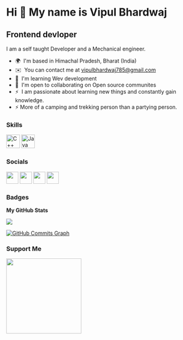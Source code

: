Hi 👋 My name is Vipul Bhardwaj
===============================

Frontend devloper
----------------------------

I am a self taught Developer and a Mechanical engineer.

* 🌍  I'm based in Himachal Pradesh, Bharat (India)
* ✉️  You can contact me at [vipulbhardwaj785@gmail.com](mailto:vipulbhardwaj785@gmail.com)
* 🧠  I'm learning Wev development
* 🤝  I'm open to collaborating on Open source communites
* ⚡  I am passionate about learning new things and constantly gain knowledge.
* ⚡  More of a camping and trekking person than a partying person.


### Skills

<p align="left">
<a href="https://docs.microsoft.com/en-us/cpp/?view=msvc-170" target="_blank" rel="noreferrer"><img src="https://raw.githubusercontent.com/danielcranney/readme-generator/main/public/icons/skills/cplusplus-colored.svg" width="36" height="36" alt="C++" /></a>
<a href="https://www.oracle.com/java/" target="_blank" rel="noreferrer"><img src="https://raw.githubusercontent.com/danielcranney/readme-generator/main/public/icons/skills/java-colored.svg" width="36" height="36" alt="Java" /></a>
</p>


### Socials

<p align="left"> <a href="https://www.github.com/Vipul-Bhardwaj777" target="_blank" rel="noreferrer"><img src="https://raw.githubusercontent.com/danielcranney/readme-generator/main/public/icons/socials/github.svg" width="32" height="32" /></a> <a href="http://www.instagram.com/vipul_bhardwaj_777" target="_blank" rel="noreferrer"><img src="https://raw.githubusercontent.com/danielcranney/readme-generator/main/public/icons/socials/instagram.svg" width="32" height="32" /></a> <a href="https://www.linkedin.com/in/vipul-bhardwaj-444888207/" target="_blank" rel="noreferrer"><img src="https://raw.githubusercontent.com/danielcranney/readme-generator/main/public/icons/socials/linkedin.svg" width="32" height="32" /></a> <a href="https://www.twitter.com/Vipul__777" target="_blank" rel="noreferrer"><img src="https://raw.githubusercontent.com/danielcranney/readme-generator/main/public/icons/socials/twitter.svg" width="32" height="32" /></a></p>

### Badges

<b>My GitHub Stats</b>

<a href="http://www.github.com/Vipul-Bhardwaj777"><img src="https://github-readme-streak-stats.herokuapp.com/?user=Vipul-Bhardwaj777&stroke=ffffff&background=1c1917&ring=22c55e&fire=22c55e&currStreakNum=ffffff&currStreakLabel=22c55e&sideNums=ffffff&sideLabels=ffffff&dates=ffffff&hide_border=true" /></a>

<a href="http://www.github.com/Vipul-Bhardwaj777"><img src="https://activity-graph.herokuapp.com/graph?username=Vipul-Bhardwaj777&bg_color=1c1917&color=ffffff&line=0891b2&point=ffffff&area_color=1c1917&area=true&hide_border=true&custom_title=GitHub%20Commits%20Graph" alt="GitHub Commits Graph" /></a>

### Support Me

<a href="https://www.buymeacoffee.com/vipul777"><img src="https://cdn.buymeacoffee.com/buttons/v2/default-yellow.png" width="200" /></a>
